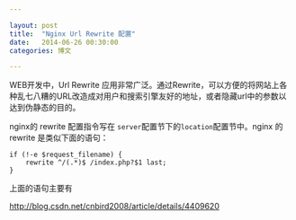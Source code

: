 ```yaml
---

layout: post
title:  "Nginx Url Rewrite 配置"
date:   2014-06-26 00:30:00
categories: 博文

---
```



WEB开发中，Url Rewrite 应用非常广泛。通过Rewrite，可以方便的将网站上各种乱七八糟的URL改造成对用户和搜索引擎友好的地址，或者隐藏url中的参数以达到伪静态的目的。

nginx的 rewrite 配置指令写在 `server`配置节下的`location`配置节中。nginx 的 rewrite 是类似下面的语句：

	if (!-e $request_filename) {
    	rewrite ^/(.*)$ /index.php?$1 last;
    }



上面的语句主要有



http://blog.csdn.net/cnbird2008/article/details/4409620